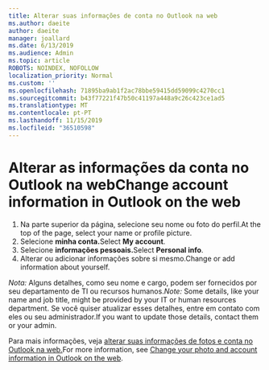 ```yaml
---
title: Alterar suas informações de conta no Outlook na web
ms.author: daeite
author: daeite
manager: joallard
ms.date: 6/13/2019
ms.audience: Admin
ms.topic: article
ROBOTS: NOINDEX, NOFOLLOW
localization_priority: Normal
ms.custom: ''
ms.openlocfilehash: 71895ba9ab1f2ac78bbe59415dd59099c4270cc1
ms.sourcegitcommit: b43f77221f47b50c41197a448a9c26c423ce1ad5
ms.translationtype: MT
ms.contentlocale: pt-PT
ms.lasthandoff: 11/15/2019
ms.locfileid: "36510598"
---
```

# <a name="change-account-information-in-outlook-on-the-web"></a><span data-ttu-id="c4fd8-102">Alterar as informações da conta no Outlook na web</span><span class="sxs-lookup"><span data-stu-id="c4fd8-102">Change account information in Outlook on the web</span></span>

1. <span data-ttu-id="c4fd8-103">Na parte superior da página, selecione seu nome ou foto do perfil.</span><span class="sxs-lookup"><span data-stu-id="c4fd8-103">At the top of the page, select your name or profile picture.</span></span>
1. <span data-ttu-id="c4fd8-104">Selecione **minha conta.**</span><span class="sxs-lookup"><span data-stu-id="c4fd8-104">Select **My account**.</span></span>
1. <span data-ttu-id="c4fd8-105">Selecione **informações pessoais.**</span><span class="sxs-lookup"><span data-stu-id="c4fd8-105">Select **Personal info**.</span></span>
1. <span data-ttu-id="c4fd8-106">Alterar ou adicionar informações sobre si mesmo.</span><span class="sxs-lookup"><span data-stu-id="c4fd8-106">Change or add information about yourself.</span></span>

<span data-ttu-id="c4fd8-107">*Nota:* Alguns detalhes, como seu nome e cargo, podem ser fornecidos por seu departamento de TI ou recursos humanos.</span><span class="sxs-lookup"><span data-stu-id="c4fd8-107">*Note:* Some details, like your name and job title, might be provided by your IT or human resources department.</span></span> <span data-ttu-id="c4fd8-108">Se você quiser atualizar esses detalhes, entre em contato com eles ou seu administrador.</span><span class="sxs-lookup"><span data-stu-id="c4fd8-108">If you want to update those details, contact them or your admin.</span></span>

<span data-ttu-id="c4fd8-109">Para mais informações, veja [alterar suas informações de fotos e conta no Outlook na web.](https://support.office.com/article/b2dbb289-851d-4bed-93c3-3e136f5659ec)</span><span class="sxs-lookup"><span data-stu-id="c4fd8-109">For more information, see [Change your photo and account information in Outlook on the web](https://support.office.com/article/b2dbb289-851d-4bed-93c3-3e136f5659ec).</span></span>